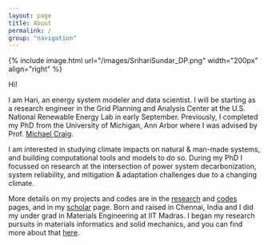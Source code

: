 ```yaml
---
layout: page
title: About
permalink: /
group: "navigation"
---
```


{% include image.html url="/images/SrihariSundar_DP.png" width="200px" align="right" %}

Hi!

I am Hari, an energy system modeler and data scientist. I will be starting as a research engineer in the Grid Planning and Analysis Center at the U.S. National Renewable Energy Lab in early September. Previously, I completed my PhD from the University of Michigan, Ann Arbor where I was advised by Prof. [Michael Craig](https://seas.umich.edu/research/faculty/michael-craig).

I am interested in studying climate impacts on natural & man-made systems, and building computational tools and models to do so. During my PhD I focussed on research at the intersection of power system decarbonization, system reliability, and mitigation & adaptation challenges due to a changing climate. 

More details on my projects and codes are in the [research](/research) and [codes](/codes) pages, and in my [scholar](https://scholar.google.com/citations?user=uQAgcREAAAAJ&hl=en) page. Born and raised in Chennai, India and I did my under grad in Materials Engineering at IIT Madras. I began my research pursuits in materials informatics and solid mechanics, and you can find more about that [here](/materials).

[//]: # (I am passionate about building scalable software and contributing to the open-source ecosystem.)
